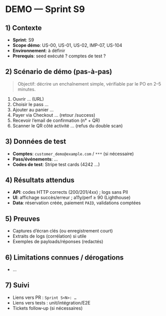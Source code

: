 # DEMO — Sprint S9

## 1) Contexte

- **Sprint**: S9
- **Scope démo**: US-00, US-01, US-02, IMP-07, US-104
- **Environnement**: à définir
- **Prerequis**: seed exécuté ? comptes de test ?

## 2) Scénario de démo (pas-à-pas)

> Objectif: décrire un enchaînement simple, vérifiable par le PO en 2–5 minutes.

1. Ouvrir … (URL)
2. Choisir le pass …
3. Ajouter au panier …
4. Payer via Checkout … (retour /success)
5. Recevoir l’email de confirmation (n° + QR)
6. Scanner le QR côté activité … (refus du double scan)

## 3) Données de test

- **Comptes**: `customer_demo@example.com` / `***` (si nécessaire)
- **Pass/événements**: …
- **Codes de test**: Stripe test cards (4242 …)

## 4) Résultats attendus

- **API**: codes HTTP corrects (200/201/4xx) ; logs sans PII
- **UI**: affichage succès/erreur ; a11y/perf ≥ 90 (Lighthouse)
- **Data**: réservation créée, paiement `PAID`, validations comptées

## 5) Preuves

- Captures d’écran clés (ou enregistrement court)
- Extraits de logs (corrélation) si utile
- Exemples de payloads/réponses (redactés)

## 6) Limitations connues / dérogations

- …

## 7) Suivi

- Liens vers PR : `Sprint S<N>: …`
- Liens vers tests : unit/intégration/E2E
- Tickets follow‑up (si nécessaires)
